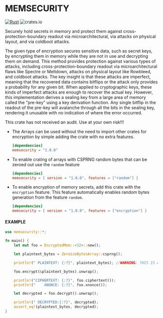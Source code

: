 # MEMSECURITY

[![Rust](https://github.com/448-engineering/MEMSECURITY/actions/workflows/rust.yml/badge.svg?branch=master)](https://github.com/448-engineering/MEMSECURITY/actions/workflows/rust.yml)  ![crates.io](https://img.shields.io/crates/v/memsecurity.svg)


Securely hold secrets in memory and protect them against cross-protection-boundary readout via microarchitectural, via attacks on physical layout, and via coldboot attacks.

The given type of encryption secures sensitive data, such as secret keys, by encrypting them in memory while they are not in use and decrypting them on demand. This method provides protection against various types of attacks, including cross-protection-boundary readout via microarchitectural flaws like Spectre or Meltdown, attacks on physical layout like Rowbleed, and coldboot attacks. The key insight is that these attacks are imperfect, meaning that the recovered data contains bitflips or the attack only provides a probability for any given bit. When applied to cryptographic keys, these kinds of imperfect attacks are enough to recover the actual key. However, this implementation derives a sealing key from a large area of memory called the "pre-key" using a key derivation function. Any single bitflip in the readout of the pre-key will avalanche through all the bits in the sealing key, rendering it unusable with no indication of where the error occurred.


This crate has not received an audit. Use at your own risk!!!

- The Arrays can be used without the need to import other crates for encryption by simple adding the crate with no extra features.
    ```toml
    [dependencies]
    memsecurity = "1.0.0"
    ```

- To enable crating of arrays with CSPRNG random bytes that can be zeroed out use the `random` feature
    ```toml
    [dependencies]
    memsecurity = { version = "1.0.0", features = ["random"] }
    ```

- To enable encryption of memory secrets, add this crate with the `encryption` feature. This feature automatically enables random bytes generation from the feature `random`.
    ```toml
    [dependencies]
    memsecurity = { version = "1.0.0", features = ["encryption"] }
    ```


#### EXAMPLE
```rust
use memsecurity::*;

fn main() {
    let mut foo = EncryptedMem::<32>::new();

    let plaintext_bytes = ZeroizeBytesArray::csprng();

    println!(" PLAINTEXT: {:?}", plaintext_bytes); //WARNING: THIS IS AN EXAMPLE, DO NOT PRINT SECRETS IN CODE

    foo.encrypt(&plaintext_bytes).unwrap();

    println!("CIPHERTEXT: {:?}", foo.ciphertext());
    println!("    XNONCE: {:?}", foo.xnonce());

    let decrypted = foo.decrypt().unwrap();

    println!(" DECRYPTED:{:?}", decrypted);
    assert_eq!(plaintext_bytes, decrypted);
}
```